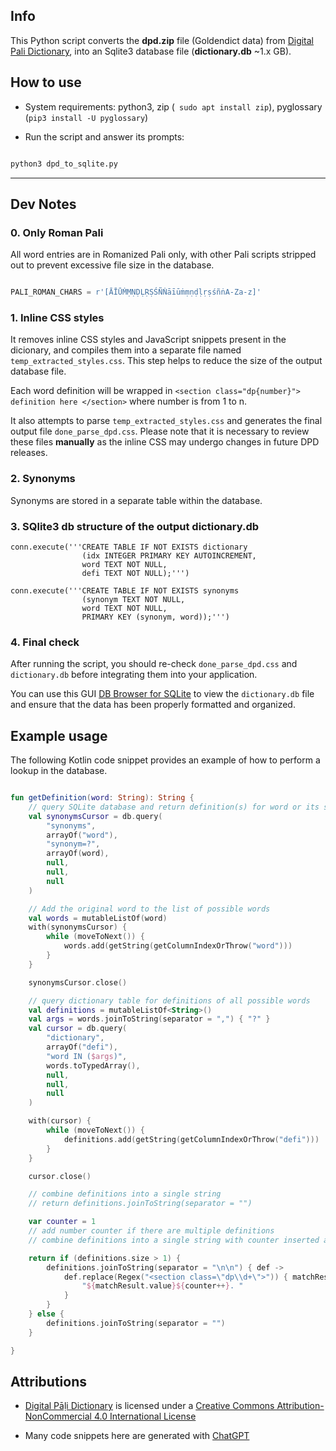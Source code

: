 ## Info

This Python script converts the **dpd.zip** file (Goldendict data) from [Digital Pali Dictionary](https://github.com/digitalpalidictionary/digitalpalidictionary/releases), into an Sqlite3 database file (**dictionary.db** ~1.x GB).

## How to use

- System requirements: python3, zip (` sudo apt install zip`), pyglossary (`pip3 install -U pyglossary`)

- Run the script and answer its prompts:

```bash

python3 dpd_to_sqlite.py

```

---
## Dev Notes

### 0. Only Roman Pali

All word entries are in Romanized Pali only, with other Pali scripts stripped out to prevent excessive file size in the database.

```python

PALI_ROMAN_CHARS = r'[ĀĪŪṀṂṆḌḶṚṢŚÑṄāīūṁṃṇḍḷṛṣśñṅA-Za-z]'

```

### 1. Inline CSS styles

It removes inline CSS styles and JavaScript snippets present in the dicionary, and compiles them into a separate file named `temp_extracted_styles.css`. This step helps to reduce the size of the output database file.

Each word definition will be wrapped in `<section class="dp{number}"> definition here </section>` where number is from 1 to n.

It also attempts to parse `temp_extracted_styles.css` and generates the final output file `done_parse_dpd.css`. Please note that it is necessary to review these files **manually** as the inline CSS may undergo changes in future DPD releases. 


### 2. Synonyms

Synonyms are stored in a separate table within the database. 

### 3. SQlite3 db structure of the output dictionary.db

```python3
conn.execute('''CREATE TABLE IF NOT EXISTS dictionary
                (idx INTEGER PRIMARY KEY AUTOINCREMENT,
                word TEXT NOT NULL,
                defi TEXT NOT NULL);''')

conn.execute('''CREATE TABLE IF NOT EXISTS synonyms
                (synonym TEXT NOT NULL,
                word TEXT NOT NULL,
                PRIMARY KEY (synonym, word));''')
```

### 4. Final check

After running the script, you should re-check `done_parse_dpd.css` and `dictionary.db` before integrating them into your application.

You can use this GUI [DB Browser for SQLite](https://sqlitebrowser.org/) to view the `dictionary.db` file and ensure that the data has been properly formatted and organized. 

## Example usage

The following Kotlin code snippet provides an example of how to perform a lookup in the database. 

```kotlin

fun getDefinition(word: String): String {
    // query SQLite database and return definition(s) for word or its synonyms
    val synonymsCursor = db.query(
        "synonyms",
        arrayOf("word"),
        "synonym=?",
        arrayOf(word),
        null,
        null,
        null
    )

    // Add the original word to the list of possible words
    val words = mutableListOf(word)
    with(synonymsCursor) {
        while (moveToNext()) {
            words.add(getString(getColumnIndexOrThrow("word")))
        }
    }

    synonymsCursor.close()

    // query dictionary table for definitions of all possible words
    val definitions = mutableListOf<String>()
    val args = words.joinToString(separator = ",") { "?" }
    val cursor = db.query(
        "dictionary",
        arrayOf("defi"),
        "word IN ($args)",
        words.toTypedArray(),
        null,
        null,
        null
    )

    with(cursor) {
        while (moveToNext()) {
            definitions.add(getString(getColumnIndexOrThrow("defi")))
        }
    }

    cursor.close()

    // combine definitions into a single string
    // return definitions.joinToString(separator = "")

    var counter = 1
    // add number counter if there are multiple definitions
    // combine definitions into a single string with counter inserted after <section class="dp{NUMBER}">

    return if (definitions.size > 1) {
        definitions.joinToString(separator = "\n\n") { def ->
            def.replace(Regex("<section class=\"dp\\d+\">")) { matchResult ->
                "${matchResult.value}${counter++}. "
            }
        }
    } else {
        definitions.joinToString(separator = "")
    }

}

```

## Attributions

- [Digital Pāḷi Dictionary](https://github.com/digitalpalidictionary/digitalpalidictionary/releases) is licensed under a [Creative Commons Attribution-NonCommercial 4.0 International License](http://creativecommons.org/licenses/by-nc/4.0/)

- Many code snippets here are generated with [ChatGPT](https://chat.openai.com/chat)
